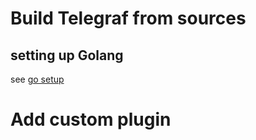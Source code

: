 # Build Telegraf from sources

## setting up Golang

see [go setup](/common/SetUpGoLang.md)

# Add custom plugin
